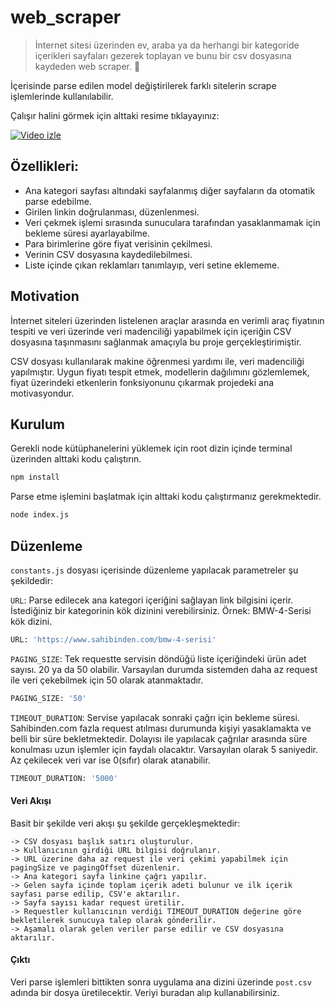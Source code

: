 # web_scraper

> İnternet sitesi üzerinden ev, araba ya da herhangi bir kategoride içerikleri sayfaları gezerek toplayan ve bunu bir csv dosyasına kaydeden web scraper. :rocket:

İçerisinde parse edilen model değiştirilerek farklı sitelerin scrape işlemlerinde kullanılabilir.

Çalışır halini görmek için alttaki resime tıklayayınız: 

[![Video izle](https://img.youtube.com/vi/OHxiGN8SUs0/0.jpg)](https://youtu.be/OHxiGN8SUs0)

## Özellikleri:

- Ana kategori sayfası altındaki sayfalanmış diğer sayfaların da otomatik parse edebilme.
- Girilen linkin doğrulanması, düzenlenmesi.
- Veri çekmek işlemi sırasında sunuculara tarafından yasaklanmamak için bekleme süresi ayarlayabilme.
- Para birimlerine göre fiyat verisinin çekilmesi.
- Verinin CSV dosyasına kaydedilebilmesi.
- Liste içinde çıkan reklamları tanımlayıp, veri setine eklememe.

## Motivation

İnternet siteleri üzerinden listelenen araçlar arasında en verimli araç fiyatının tespiti ve veri üzerinde veri madenciliği yapabilmek için içeriğin CSV dosyasına taşınmasını sağlanmak amaçıyla bu proje gerçekleştirimiştir. 

CSV dosyası kullanılarak makine öğrenmesi yardımı ile, veri madenciliği yapılmıştır. Uygun fiyatı tespit etmek, modellerin dağılımını gözlemlemek, fiyat üzerindeki etkenlerin fonksiyonunu çıkarmak projedeki ana motivasyondur.

## Kurulum

Gerekli node kütüphanelerini yüklemek için root dizin içinde terminal üzerinden alttaki kodu çalıştırın.
```bash
npm install
```

Parse etme işlemini başlatmak için alttaki kodu çalıştırmanız gerekmektedir.

```bash
node index.js
```

## Düzenleme

`constants.js` dosyası içerisinde düzenleme yapılacak parametreler şu şekildedir:

`URL`: Parse edilecek ana kategori içeriğini sağlayan link bilgisini içerir. İstediğiniz bir kategorinin kök dizinini verebilirsiniz. 
Örnek: BMW-4-Serisi kök dizini.

```bash
URL: 'https://www.sahibinden.com/bmw-4-serisi'
```

`PAGING_SIZE`: Tek requestte servisin döndüğü liste içeriğindeki ürün adet sayısı. 20 ya da 50 olabilir. Varsayılan durumda sistemden daha az request ile veri çekebilmek için 50 olarak atanmaktadır. 

```bash
PAGING_SIZE: '50'
```

`TIMEOUT_DURATION`: Servise yapılacak sonraki çağrı için bekleme süresi. Sahibinden.com fazla request atılması durumunda kişiyi yasaklamakta ve belli bir süre bekletmektedir. Dolayısı ile yapılacak çağrılar arasında süre konulması uzun işlemler için faydalı olacaktır. Varsayılan olarak 5 saniyedir. Az çekilecek veri var ise 0(sıfır) olarak atanabilir.

```bash
TIMEOUT_DURATION: '5000'
```


#### Veri Akışı

Basit bir şekilde veri akışı şu şekilde gerçekleşmektedir:

```
-> CSV dosyası başlık satırı oluşturulur.
-> Kullanıcının girdiği URL bilgisi doğrulanır.
-> URL üzerine daha az request ile veri çekimi yapabilmek için pagingSize ve pagingOffset düzenlenir.
-> Ana kategori sayfa linkine çağrı yapılır.
-> Gelen sayfa içinde toplam içerik adeti bulunur ve ilk içerik sayfası parse edilip, CSV'e aktarılır.
-> Sayfa sayısı kadar request üretilir.
-> Requestler kullanıcının verdiği TIMEOUT_DURATION değerine göre bekletilerek sunucuya talep olarak gönderilir.
-> Aşamalı olarak gelen veriler parse edilir ve CSV dosyasına aktarılır.
```

#### Çıktı

Veri parse işlemleri bittikten sonra uygulama ana dizini üzerinde `post.csv` adında bir dosya üretilecektir. Veriyi buradan alıp kullanabilirsiniz.